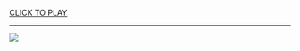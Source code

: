
<a href="https://premium76.site?title=hockey_games_unblocked&ref=13M">CLICK TO PLAY</a></h3>
<hr>

<a href="https://premium76.site?title=hockey_games_unblocked&ref=13M"><img src="https://clearcache.store/games.png"></a>


